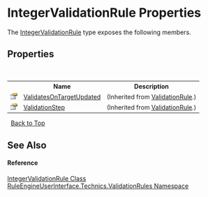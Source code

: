 # IntegerValidationRule Properties
 

The <a href="3643db60-23f8-bcb2-08ed-cfe85c6aff20">IntegerValidationRule</a> type exposes the following members.


## Properties
&nbsp;<table><tr><th></th><th>Name</th><th>Description</th></tr><tr><td>![Public property](media/pubproperty.gif "Public property")</td><td><a href="http://msdn2.microsoft.com/en-us/library/cc681198" target="_blank">ValidatesOnTargetUpdated</a></td><td> (Inherited from <a href="http://msdn2.microsoft.com/en-us/library/ms617871" target="_blank">ValidationRule</a>.)</td></tr><tr><td>![Public property](media/pubproperty.gif "Public property")</td><td><a href="http://msdn2.microsoft.com/en-us/library/cc681046" target="_blank">ValidationStep</a></td><td> (Inherited from <a href="http://msdn2.microsoft.com/en-us/library/ms617871" target="_blank">ValidationRule</a>.)</td></tr></table>&nbsp;
<a href="#integervalidationrule-properties">Back to Top</a>

## See Also


#### Reference
<a href="3643db60-23f8-bcb2-08ed-cfe85c6aff20">IntegerValidationRule Class</a><br /><a href="a2315008-ec39-5ab5-beb1-cf8165e51d19">RuleEngineUserInterface.Technics.ValidationRules Namespace</a><br />